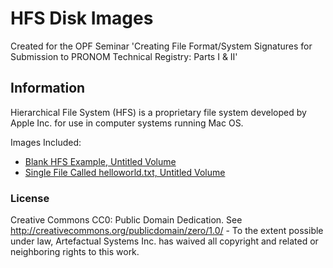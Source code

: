 # HFS Disk Images

Created for the OPF Seminar 'Creating File Format/System Signatures for Submission to PRONOM Technical Registry: Parts I & II'

## Information 

Hierarchical File System (HFS) is a proprietary file system developed by Apple Inc. for use in computer systems running Mac OS.

Images Included:

  * [Blank HFS Example, Untitled Volume](https://github.com/ross-spencer/format-corpus/blob/disk-images/hfs/artefactual/disk-images/hfs/artefactual/blank-untitled-volume.img)
  * [Single File Called helloworld.txt, Untitled Volume](https://github.com/ross-spencer/format-corpus/blob/disk-images/hfs/artefactual/disk-images/hfs/artefactual/hello-world-untitled-volume.img)

### License

Creative Commons CC0: Public Domain Dedication. See http://creativecommons.org/publicdomain/zero/1.0/ - To the extent 
possible under law, Artefactual Systems Inc. has waived all copyright and related or neighboring rights to this work.
